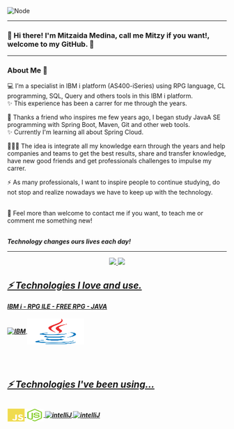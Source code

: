 <!---
mitzaida/mitzaida is a ✨ special ✨ repository because its `README.md` (this file) appears on your GitHub profile.
You can click the Preview link to take a look at your changes.
--->
  <!-- <div align= "center">  -->
  <div style="display: inline_block"><br>
    <img align="center" alt="Node" height="150" width="1000" src="https://user-images.githubusercontent.com/12915136/87480122-ab9e5e00-c5fa-11ea-82b1-b4d3340b5c27.png"/>
  <div>
  
<hr/>

### 👋 Hi there! I'm Mitzaida Medina, call me Mitzy if you want!, welcome to my GitHub. 🌱 
<hr />


### About Me 🚀
💻 I’m a specialist in IBM i platform (AS400-iSeries) using RPG language, CL programming, SQL, Query and 
    others tools in this IBM i platform. <br/>
✨ This experience has been a carrer for me through the years.  <br/> 
    
👀 Thanks a friend who inspires me few years ago, I began study JavaA SE programming with Spring Boot, Maven, Git and other web tools. <br/>
✨ Currently I'm learning all about Spring Cloud. <br/>
   
👨🏼‍💻  The idea is integrate all my knowledge earn through the years and help companies and teams to get the best results, 
     share and transfer knowledge, have new good friends and get professionals challenges to impulse my carrer. <br/>
         
⚡  As many professionals, I want to inspire people to continue studying, do not stop and realize nowadays we have to keep up with the technology. </br></br>
    
💬 Feel more than welcome to contact me if you want, to teach me or comment me something new!  </br></br>
   
 <b><i> Technology changes ours lives each day! <br/>

<hr />
  
<div align="center">
  <a href="https://github.com/Mitzaida">
  <img height="180em" src="https://github-readme-stats.vercel.app/api?username=Mitzaida&show_icons=true&theme=gradient&include_all_commits=true&count_private=true"/>
  <img height="180em" src="https://github-readme-stats.vercel.app/api/top-langs/?username=Mitzaida&layout=compact&langs_count=7&theme=gradient"/>
</div>

	
  
## ⚡ Technologies I love and use.
  
 <!-- <div style="display: inline_block">   -->
 <div align="left" >
       <h4 height="20" width="20" align="left">   IBM i - RPG ILE - FREE RPG       -       JAVA   </h4>
          <img align= "center" alt="IBM" height="80" width="150" src="https://cdn.jsdelivr.net/npm/simple-icons@3.13.0/icons/ibm.svg"/>
          <img align="center" alt="Java" height="60" width="130" src="https://raw.githubusercontent.com/devicons/devicon/master/icons/java/java-original.svg"/>
  <div/>  
  
 
 
 <br/><br/>
 
 
 ## ⚡ Technologies I've been using...
 
<div style="display: inline_block"><br>
  <img align="center" alt="js" height="30" width="40" src="https://raw.githubusercontent.com/devicons/devicon/master/icons/javascript/javascript-plain.svg">
  <img align="center" alt="Node" height="30" width="40" src="https://raw.githubusercontent.com/devicons/devicon/master/icons/nodejs/nodejs-original.svg">
  <img align= "center" alt="intelliJ" height="30" width="40" src="https://cdn.jsdelivr.net/npm/simple-icons@3.13.0/icons/intellijidea.svg"/>
  <img align= "center" alt="intelliJ" height="30" width="40" src="https://cdn.jsdelivr.net/npm/simple-icons@3.13.0/icons/vue-dot-js.svg"/>
</div>

